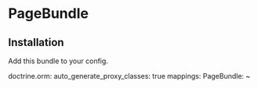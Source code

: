 # PageBundle

## Installation
Add this bundle to your config.

  doctrine.orm:
    auto_generate_proxy_classes: true
    mappings:
      PageBundle: ~